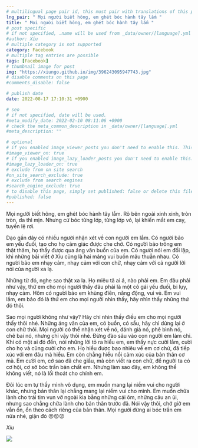 ```yaml
---
# multilingual page pair id, this must pair with translations of this page. (This name must be unique)
lng_pair: " Mọi người biết hông, em ghét bóc hành tây lắm "
title: " Mọi người biết hông, em ghét bóc hành tây lắm "
# post specific
# if not specified, .name will be used from _data/owner/[language].yml
#author: Xíu
# multiple category is not supported
category: Facebook
# multiple tag entries are possible
tags: [Facebook]
# thumbnail image for post
img: "https://xiungo.github.io/img/396243095947743.jpg"
# disable comments on this page
#comments_disable: false

# publish date
date: 2022-08-17 17:10:31 +0900

# seo
# if not specified, date will be used.
#meta_modify_date: 2022-02-10 08:11:06 +0900
# check the meta_common_description in _data/owner/[language].yml
#meta_description: ""

# optional
# if you enabled image_viewer_posts you don't need to enable this. This is only if image_viewer_posts = false
#image_viewer_on: true
# if you enabled image_lazy_loader_posts you don't need to enable this. This is only if image_lazy_loader_posts = false
#image_lazy_loader_on: true
# exclude from on site search
#on_site_search_exclude: true
# exclude from search engines
#search_engine_exclude: true
# to disable this page, simply set published: false or delete this file
#published: false
---
```


<!-- outline-start -->

Mọi người biết hông, em ghét bóc hành tây lắm. Rõ bên ngoài xinh xinh, tròn tròn, da thì mịn. Nhưng cứ bóc từng lớp, từng lớp vỏ, lại khiến mắt em cay, tuyến lệ rơi.

Dạo gần đây có nhiều người nhận xét về con người em lắm. Có người bảo em yếu đuối, tạo cho họ cảm giác được che chở. Có người bảo trông em thật thảm, họ thấy được qua áng văn buồn của em. Có người nói em đối lập, khi những bài viết ở Xíu cũng là hai mảng vui buồn mâu thuẫn nhau. Có người bảo em nhạy cảm, nhạy cảm với con chữ, nhạy cảm với cả người lời nói của người xa lạ.

Những từ đó, nghe sao thật xa lạ. Họ miêu tả ai á, nào phải em. Em đâu phải như vậy, thứ em cho mọi người thấy đâu phải là một cô gái yếu đuối, bi lụy, nhạy cảm. Hôm có người bảo em khùng điên, năng động, vui vẻ. Em vui lắm, em bảo đó là thứ em cho mọi người nhìn thấy, hãy nhìn thấy những thứ đó thôi.

Sao mọi người không như vậy? Hãy chỉ nhìn thấy điều em cho mọi người thấy thôi nhé. Những áng văn của em, có buồn, có sầu, hãy chỉ dừng lại ở con chữ thôi. Mọi người có thể nhận xét về nó, đánh giá nó, phê bình nó, chê bai nó, nhưng chỉ vậy thôi nhé. Đừng đào sâu vào con người em làm chi. Khi có một ai đó đến, nói những lời tỏ ra hiểu em, em thấy nực cười lắm, cười cho họ và cũng cười cho em. Họ hiểu được bao nhiêu về em cơ chứ, đã tiếp xúc với em đâu mà hiểu. Em còn chẳng hiểu nổi cảm xúc của bản thân cơ mà. Em cười em, cớ sao đã che giấu, mà còn viết ra con chữ, để người ta có cơ hội, cơ sở bóc trần bản chất em. Nhưng làm sao đây, em không thể không viết, nó là lối thoát cho chính em.

Đôi lúc em tự thấy mình vô dụng, em muốn mang lại niềm vui cho người khác, nhưng bản thân lại chẳng mang lại niềm vui cho mình. Em muốn chữa lành cho trái tim vụn vỡ ngoài kia bằng những cái ôm, những câu an ủi, nhưng sao chẳng chữa lành cho bản thân trước đã. Nói vậy thôi, chớ giờ em vẫn ổn, ổn theo cách riêng của bản thân. Mọi người đừng ai bóc trần em nữa nhé, giận đó 😡😡😡

_Xíu_

<!-- outline-end -->

<img src= "https://xiungo.github.io/img/396243095947743.jpg">